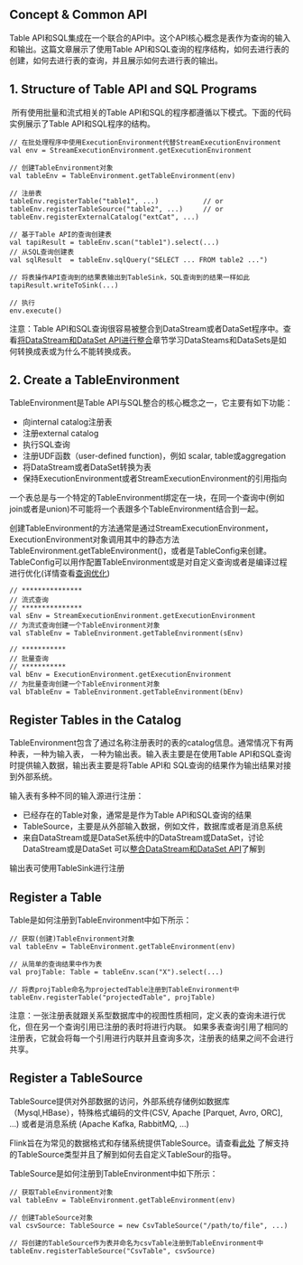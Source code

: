 ## Concept  & Common API
Table API和SQL集成在一个联合的API中。这个API核心概念是表作为查询的输入和输出。这篇文章展示了使用Table API和SQL查询的程序结构，如何去进行表的创建，如何去进行表的查询，并且展示如何去进行表的输出。



## 1. Structure of Table API and SQL Programs

​	所有使用批量和流式相关的Table API和SQL的程序都遵循以下模式。下面的代码实例展示了Table API和SQL程序的结构。

```
// 在批处理程序中使用ExecutionEnvironment代替StreamExecutionEnvironment
val env = StreamExecutionEnvironment.getExecutionEnvironment

// 创建TableEnvironment对象
val tableEnv = TableEnvironment.getTableEnvironment(env)

// 注册表
tableEnv.registerTable("table1", ...)           // or
tableEnv.registerTableSource("table2", ...)     // or
tableEnv.registerExternalCatalog("extCat", ...) 

// 基于Table API的查询创建表
val tapiResult = tableEnv.scan("table1").select(...)
// 从SQL查询创建表
val sqlResult  = tableEnv.sqlQuery("SELECT ... FROM table2 ...")

// 将表操作API查询到的结果表输出到TableSink，SQL查询到的结果一样如此
tapiResult.writeToSink(...)

// 执行
env.execute()
```

注意：Table API和SQL查询很容易被整合到DataStream或者DataSet程序中。查看[将DataStream和DataSet API进行整合](https://ci.apache.org/projects/flink/flink-docs-release-1.6/dev/table/common.html#integration-with-datastream-and-dataset-api)章节学习DataSteams和DataSets是如何转换成表或为什么不能转换成表。



## 2. Create a TableEnvironment
TableEnvironment是Table API与SQL整合的核心概念之一，它主要有如下功能：
 - 向internal catalog注册表
 - 注册external catalog
 - 执行SQL查询
 - 注册UDF函数（user-defined function)，例如 scalar, table或aggregation
 - 将DataStream或者DataSet转换为表
 - 保持ExecutionEnvironment或者StreamExecutionEnvironment的引用指向
 
一个表总是与一个特定的TableEnvironment绑定在一块，在同一个查询中(例如join或者是union)不可能将一个表跟多个TableEnvironment结合到一起。

创建TableEnvironment的方法通常是通过StreamExecutionEnvironment，ExecutionEnvironment对象调用其中的静态方法TableEnvironment.getTableEnvironment()，或者是TableConfig来创建。
TableConfig可以用作配置TableEnvironment或是对自定义查询或者是编译过程进行优化(详情查看[查询优化](https://ci.apache.org/projects/flink/flink-docs-release-1.6/dev/table/common.html#query-optimization))

```
// ***************
// 流式查询
// ***************
val sEnv = StreamExecutionEnvironment.getExecutionEnvironment
// 为流式查询创建一个TableEnvironment对象
val sTableEnv = TableEnvironment.getTableEnvironment(sEnv)

// ***********
// 批量查询
// ***********
val bEnv = ExecutionEnvironment.getExecutionEnvironment
// 为批量查询创建一个TableEnvironment对象
val bTableEnv = TableEnvironment.getTableEnvironment(bEnv)
```
## Register Tables in the Catalog
TableEnvironment包含了通过名称注册表时的表的catalog信息。通常情况下有两种表，一种为输入表，
一种为输出表。输入表主要是在使用Table API和SQL查询时提供输入数据，输出表主要是将Table API和
SQL查询的结果作为输出结果对接到外部系统。

输入表有多种不同的输入源进行注册：
- 已经存在的Table对象，通常是是作为Table API和SQL查询的结果
- TableSource，主要是从外部输入数据，例如文件，数据库或者是消息系统
- 来自DataStream或是DataSet系统中的DataStream或DataSet，讨论DataStream或是DataSet
可以[整合DataStream和DataSet API](https://ci.apache.org/projects/flink/flink-docs-release-1.6/dev/table/common.html#integration-with-datastream-and-dataset-api)了解到

输出表可使用TableSink进行注册

## Register a Table
Table是如何注册到TableEnvironment中如下所示：
```
// 获取(创建)TableEnvironment对象
val tableEnv = TableEnvironment.getTableEnvironment(env)

// 从简单的查询结果中作为表
val projTable: Table = tableEnv.scan("X").select(...)

// 将表projTable命名为projectedTable注册到TableEnvironment中
tableEnv.registerTable("projectedTable", projTable)
```
注意：一张注册表就跟关系型数据库中的视图性质相同，定义表的查询未进行优化，但在另一个查询引用已注册的表时将进行内联。
如果多表查询引用了相同的注册表，它就会将每一个引用进行内联并且查询多次，注册表的结果之间不会进行共享。

## Register a TableSource
TableSource提供对外部数据的访问，外部系统存储例如数据库（Mysql,HBase），特殊格式编码的文件(CSV, Apache [Parquet, Avro, ORC], …)
或者是消息系统 (Apache Kafka, RabbitMQ, …)

Flink旨在为常见的数据格式和存储系统提供TableSource。请查看[此处](https://ci.apache.org/projects/flink/flink-docs-release-1.6/dev/table/sourceSinks.html)
了解支持的TableSource类型并且了解到如何去自定义TableSour的指导。

TableSource是如何注册到TableEnvironment中如下所示：
```
// 获取TableEnvironment对象
val tableEnv = TableEnvironment.getTableEnvironment(env)

// 创建TableSource对象
val csvSource: TableSource = new CsvTableSource("/path/to/file", ...)

// 将创建的TableSource作为表并命名为csvTable注册到TableEnvironment中
tableEnv.registerTableSource("CsvTable", csvSource)
```
